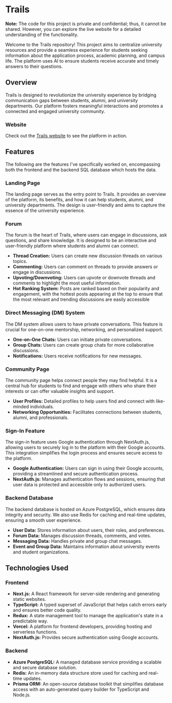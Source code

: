 # Trails

**Note:** The code for this project is private and confidential; thus, it cannot be shared. However, you can explore the live website for a detailed understanding of the functionality.

Welcome to the Trails repository! This project aims to centralize university resources and provide a seamless experience for students seeking information about the application process, academic planning, and campus life. The platform uses AI to ensure students receive accurate and timely answers to their questions.

## Overview

Trails is designed to revolutionize the university experience by bridging communication gaps between students, alumni, and university departments. Our platform fosters meaningful interactions and promotes a connected and engaged university community.

### Website

Check out the [Trails website](https://www.trailscommunity.com) to see the platform in action.

## Features

The following are the features I've specifically worked on, encompassing both the frontend and the backend SQL database which hosts the data.

### Landing Page

The landing page serves as the entry point to Trails. It provides an overview of the platform, its benefits, and how it can help students, alumni, and university departments. The design is user-friendly and aims to capture the essence of the university experience.

### Forum

The forum is the heart of Trails, where users can engage in discussions, ask questions, and share knowledge. It is designed to be an interactive and user-friendly platform where students and alumni can connect.

- **Thread Creation:** Users can create new discussion threads on various topics.
- **Commenting:** Users can comment on threads to provide answers or engage in discussions.
- **Upvoting/Downvoting:** Users can upvote or downvote threads and comments to highlight the most useful information.
- **Hot Ranking System:** Posts are ranked based on their popularity and engagement, with the hottest posts appearing at the top to ensure that the most relevant and trending discussions are easily accessible

### Direct Messaging (DM) System

The DM system allows users to have private conversations. This feature is crucial for one-on-one mentorship, networking, and personalized support.

- **One-on-One Chats:** Users can initiate private conversations.
- **Group Chats:** Users can create group chats for more collaborative discussions.
- **Notifications:** Users receive notifications for new messages.

### Community Page

The community page helps connect people they may find helpful. It is a central hub for students to find and engage with others who share their interests or can offer valuable insights and support.

- **User Profiles:** Detailed profiles to help users find and connect with like-minded individuals.
- **Networking Opportunities:** Facilitates connections between students, alumni, and professionals.

### Sign-In Feature

The sign-in feature uses Google authentication through NextAuth.js, allowing users to securely log in to the platform with their Google accounts. This integration simplifies the login process and ensures secure access to the platform.

- **Google Authentication:** Users can sign in using their Google accounts, providing a streamlined and secure authentication process.
- **NextAuth.js:** Manages authentication flows and sessions, ensuring that user data is protected and accessible only to authorized users.

### Backend Database

The backend database is hosted on Azure PostgreSQL, which ensures data integrity and security. We also use Redis for caching and real-time updates, ensuring a smooth user experience.

- **User Data:** Stores information about users, their roles, and preferences.
- **Forum Data:** Manages discussion threads, comments, and votes.
- **Messaging Data:** Handles private and group chat messages.
- **Event and Group Data:** Maintains information about university events and student organizations.

## Technologies Used

### Frontend

- **Next.js:** A React framework for server-side rendering and generating static websites.
- **TypeScript:** A typed superset of JavaScript that helps catch errors early and ensures better code quality.
- **Redux:** A state management tool to manage the application's state in a predictable way.
- **Vercel:** A platform for frontend developers, providing hosting and serverless functions.
- **NextAuth.js:** Provides secure authentication using Google accounts.

### Backend

- **Azure PostgreSQL:** A managed database service providing a scalable and secure database solution.
- **Redis:** An in-memory data structure store used for caching and real-time updates.
- **Prisma ORM:** An open-source database toolkit that simplifies database access with an auto-generated query builder for TypeScript and Node.js.


